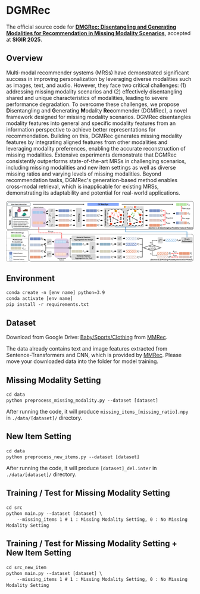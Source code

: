 # DGMRec
The official source code for [**DMGRec: Disentangling and Generating Modalities for Recommendation in Missing Modality Scenarios**](https://arxiv.org/abs/2504.16352), accepted at **SIGIR 2025**.  

## Overview
Multi-modal recommender systems (MRSs) have demonstrated significant success in improving personalization by leveraging diverse modalities such as images, text, and audio. However, they face two critical challenges: (1) addressing missing modality scenarios and (2) effectively disentangling shared and unique characteristics of modalities, leading to severe performance degradation. 
To overcome these challenges, we propose **D**isentangling and **G**enerating **M**odality **Rec**ommender (DGMRec), a novel framework designed for missing modality scenarios.
DGMRec disentangles modality features into general and specific modality features from an information perspective to achieve better representations for recommendation.
Building on this, DGMRec generates missing modality features by integrating aligned features from other modalities and leveraging modality preferences, enabling the accurate reconstruction of missing modalities.
Extensive experiments demonstrate that DGMRec consistently outperforms state-of-the-art MRSs in challenging scenarios, including missing modalities and new item settings as well as diverse missing ratios and varying levels of missing modalities.
Beyond recommendation tasks, DGMRec's generation-based method enables cross-modal retrieval, which is inapplicable for existing MRSs, demonstrating its adaptability and potential for real-world applications.

![architecture](./img/architecture.png)

## Environment
    conda create -n [env name] python=3.9
    conda activate [env name]
    pip install -r requirements.txt

## Dataset
Download from Google Drive: [Baby/Sports/Clothing](https://drive.google.com/drive/folders/13cBy1EA_saTUuXxVllKgtfci2A09jyaG?usp=sharing) from [MMRec](https://github.com/enoche/MMRec).

The data already contains text and image features extracted from Sentence-Transformers and CNN, which is provided by [MMRec](https://github.com/enoche/MMRec).
Please move your downloaded data into the folder for model training.

## Missing Modality Setting
    cd data
    python preprocess_missing_modality.py --dataset [dataset]

After running the code, it will produce `missing_items_[missing_ratio].npy` in `./data/[dataset]/` directory.

## New Item Setting
    cd data
    python preprocess_new_items.py --dataset [dataset]

After running the code, it will produce `[dataset]_del.inter` in `./data/[dataset]/` directory.

## Training / Test for Missing Modality Setting
    cd src
    python main.py --dataset [dataset] \
        --missing_items 1 # 1 : Missing Modality Setting, 0 : No Missing Modality Setting

## Training / Test for Missing Modality Setting + New Item Setting
    cd src_new_item
    python main.py --dataset [dataset] \
        --missing_items 1 # 1 : Missing Modality Setting, 0 : No Missing Modality Setting

